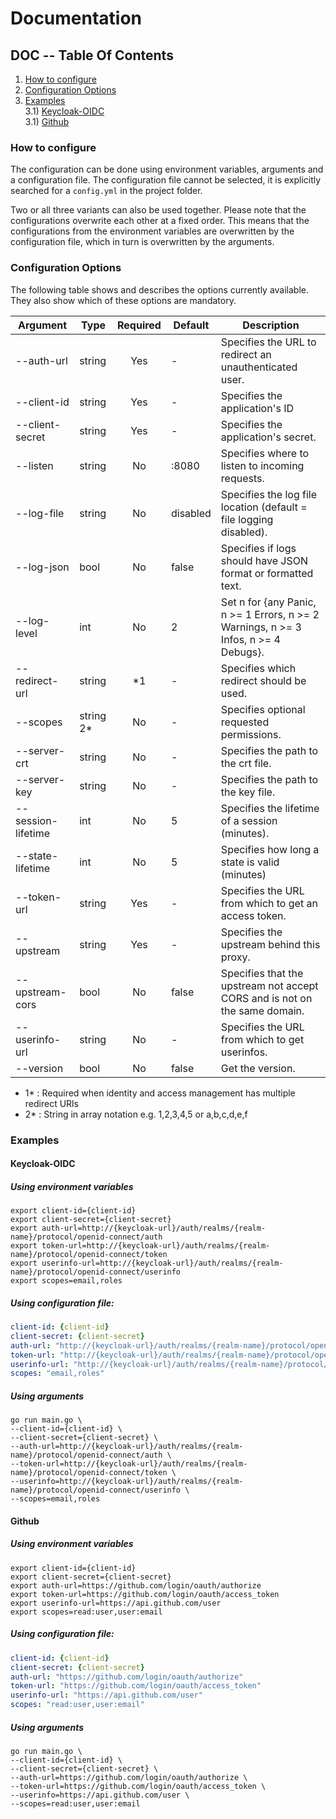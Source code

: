 # Documentation
## DOC -- Table Of Contents
1) [How to configure](#how-to-configure)
2) [Configuration Options](#configuration-options)
3) [Examples](#examples) \
3.1) [Keycloak-OIDC](#keycloak-oidc) \
3.1) [Github](#github)

### How to configure
The configuration can be done using environment variables, arguments and a configuration file.
The configuration file cannot be selected, it is explicitly searched for a `config.yml` in the project folder.

Two or all three variants can also be used together.
Please note that the configurations overwrite each other at a fixed order.
This means that the configurations from the environment variables are overwritten by the configuration file, which in turn is overwritten by the arguments. 

### Configuration Options
The following table shows and describes the options currently available. 
They also show which of these options are mandatory.

| Argument           | Type      | Required | Default  | Description                                                                         |
|--------------------|-----------|:--------:|----------|-------------------------------------------------------------------------------------|
| --auth-url         | string    | Yes      | -        | Specifies the URL to redirect an unauthenticated user.                              |
| --client-id        | string    | Yes      | -        | Specifies the application's ID                                                      |
| --client-secret    | string    | Yes      | -        | Specifies the application's secret.                                                 |
| --listen           | string    | No       | :8080    | Specifies where to listen to incoming requests.                                     |
| --log-file         | string    | No       | disabled | Specifies the log file location (default = file logging disabled).                  |
| --log-json         | bool      | No       | false    | Specifies if logs should have JSON format or formatted text.                        |
| --log-level        | int       | No       | 2        | Set n for {any Panic, n >= 1 Errors, n >= 2 Warnings, n >= 3 Infos, n >= 4 Debugs}. |
| --redirect-url     | string    | *1       | -        | Specifies which redirect should be used.                                            |
| --scopes           | string 2* | No       | -        | Specifies optional requested permissions.                                           |
| --server-crt       | string    | No       | -        | Specifies the path to the crt file.                                                 |
| --server-key       | string    | No       | -        | Specifies the path to the key file.                                                 |
| --session-lifetime | int       | No       | 5        | Specifies the lifetime of a session (minutes).                                      |
| --state-lifetime   | int       | No       | 5        | Specifies how long a state is valid (minutes)                                       |
| --token-url        | string    | Yes      | -        | Specifies the URL from which to get an access token.                                |
| --upstream         | string    | Yes      | -        | Specifies the upstream behind this proxy.                                           |
| --upstream-cors    | bool      | No       | false    | Specifies that the upstream not accept CORS and is not on the same domain.          |
| --userinfo-url     | string    | No       | -        | Specifies the URL from which to get userinfos.                                      |
| --version          | bool      | No       | false    | Get the version.                                                                    |

* 1* : Required when identity and access management has multiple redirect URls
* 2* : String in array notation e.g. 1,2,3,4,5 or a,b,c,d,e,f

### Examples
#### Keycloak-OIDC
##### Using environment variables
```
export client-id={client-id}
export client-secret={client-secret}
export auth-url=http://{keycloak-url}/auth/realms/{realm-name}/protocol/openid-connect/auth
export token-url=http://{keycloak-url}/auth/realms/{realm-name}/protocol/openid-connect/token
export userinfo-url=http://{keycloak-url}/auth/realms/{realm-name}/protocol/openid-connect/userinfo
export scopes=email,roles
```
##### Using configuration file:
```yml
client-id: {client-id}
client-secret: {client-secret}
auth-url: "http://{keycloak-url}/auth/realms/{realm-name}/protocol/openid-connect/auth"
token-url: "http://{keycloak-url}/auth/realms/{realm-name}/protocol/openid-connect/token"
userinfo-url: "http://{keycloak-url}/auth/realms/{realm-name}/protocol/openid-connect/userinfo"
scopes: "email,roles"
```
##### Using arguments
```shell
go run main.go \
--client-id={client-id} \
--client-secret={client-secret} \
--auth-url=http://{keycloak-url}/auth/realms/{realm-name}/protocol/openid-connect/auth \
--token-url=http://{keycloak-url}/auth/realms/{realm-name}/protocol/openid-connect/token \
--userinfo=http://{keycloak-url}/auth/realms/{realm-name}/protocol/openid-connect/userinfo \
--scopes=email,roles
```
#### Github
##### Using environment variables
```
export client-id={client-id}
export client-secret={client-secret}
export auth-url=https://github.com/login/oauth/authorize
export token-url=https://github.com/login/oauth/access_token
export userinfo-url=https://api.github.com/user
export scopes=read:user,user:email
```
##### Using configuration file:
```yml
client-id: {client-id}
client-secret: {client-secret}
auth-url: "https://github.com/login/oauth/authorize"
token-url: "https://github.com/login/oauth/access_token"
userinfo-url: "https://api.github.com/user"
scopes: "read:user,user:email"
```
##### Using arguments
```shell
go run main.go \
--client-id={client-id} \
--client-secret={client-secret} \
--auth-url=https://github.com/login/oauth/authorize \
--token-url=https://github.com/login/oauth/access_token \
--userinfo=https://api.github.com/user \
--scopes=read:user,user:email
```
